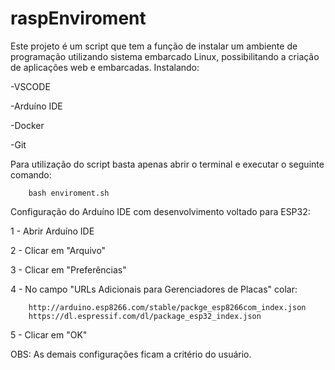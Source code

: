 # raspEnviroment
Este projeto é um script que tem a função de instalar um ambiente de programação utilizando sistema embarcado Linux, possibilitando a criação de aplicações web e embarcadas. Instalando:

-VSCODE

-Arduíno IDE

-Docker

-Git


Para utilização do script basta apenas abrir o terminal e executar o seguinte comando:

		bash enviroment.sh
		
Configuração do Arduíno IDE com desenvolvimento voltado para ESP32:

1 - Abrir Arduíno IDE

2 - Clicar em "Arquivo"

3 - Clicar em "Preferências"

4 - No campo "URLs Adicionais para Gerenciadores de Placas" colar:

		http://arduino.esp8266.com/stable/packge_esp8266com_index.json
		https://dl.espressif.com/dl/package_esp32_index.json
		
5 - Clicar em "OK"

OBS: As demais configurações ficam a critério do usuário.
